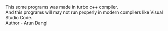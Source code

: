 
This some programs was made in turbo c++ compiler.<br>
And this programs will may not run properly in modern compilers like Visual Studio Code.<br>
Author - Arun Dangi
